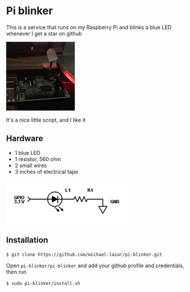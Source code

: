 # Pi blinker

This is a service that runs on my Raspberry Pi and blinks a blue LED whenever I get a star on github

<p align="left"><img alt="Demo" src="demo.gif"/></p>

It's a nice little script, and I like it

## Hardware

- 1 blue LED
- 1 resistor, 560 ohm
- 2 small wires
- 3 inches of electrical tape

<p align="left"><img alt="Schematics" src="schematics.png"/></p>

## Installation

```bash
$ git clone https://github.com/michael-lazar/pi-blinker.git
```

Open ``pi-blinker/pi-blinker`` and add your github profile and credentials, then run

```bash
$ sudo pi-blinker/install.sh
```
